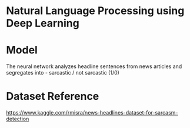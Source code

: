 # Natural Language Processing using Deep Learning

# Model
The neural network analyzes headline sentences from news articles and segregates into -
sarcastic / not sarcastic (1/0)

# Dataset Reference
https://www.kaggle.com/rmisra/news-headlines-dataset-for-sarcasm-detection
